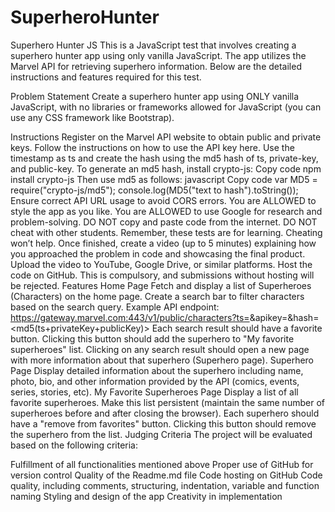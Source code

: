 # SuperheroHunter
Superhero Hunter JS
This is a JavaScript test that involves creating a superhero hunter app using only vanilla JavaScript. The app utilizes the Marvel API for retrieving superhero information. Below are the detailed instructions and features required for this test.

Problem Statement
Create a superhero hunter app using ONLY vanilla JavaScript, with no libraries or frameworks allowed for JavaScript (you can use any CSS framework like Bootstrap).

Instructions
Register on the Marvel API website to obtain public and private keys.
Follow the instructions on how to use the API key here. Use the timestamp as ts and create the hash using the md5 hash of ts, private-key, and public-key.
To generate an md5 hash, install crypto-js:
Copy code
npm install crypto-js
Then use md5 as follows:
javascript
Copy code
var MD5 = require("crypto-js/md5"); 
console.log(MD5("text to hash").toString());
Ensure correct API URL usage to avoid CORS errors.
You are ALLOWED to style the app as you like.
You are ALLOWED to use Google for research and problem-solving.
DO NOT copy and paste code from the internet.
DO NOT cheat with other students. Remember, these tests are for learning. Cheating won’t help.
Once finished, create a video (up to 5 minutes) explaining how you approached the problem in code and showcasing the final product. Upload the video to YouTube, Google Drive, or similar platforms.
Host the code on GitHub. This is compulsory, and submissions without hosting will be rejected.
Features
Home Page
Fetch and display a list of Superheroes (Characters) on the home page.
Create a search bar to filter characters based on the search query.
Example API endpoint: https://gateway.marvel.com:443/v1/public/characters?ts=<time-stamp>&apikey=<public-key>&hash=<md5(ts+privateKey+publicKey)>
Each search result should have a favorite button. Clicking this button should add the superhero to "My favorite superheroes" list.
Clicking on any search result should open a new page with more information about that superhero (Superhero page).
Superhero Page
Display detailed information about the superhero including name, photo, bio, and other information provided by the API (comics, events, series, stories, etc).
My Favorite Superheroes Page
Display a list of all favorite superheroes.
Make this list persistent (maintain the same number of superheroes before and after closing the browser).
Each superhero should have a "remove from favorites" button. Clicking this button should remove the superhero from the list.
Judging Criteria
The project will be evaluated based on the following criteria:

Fulfillment of all functionalities mentioned above
Proper use of GitHub for version control
Quality of the Readme.md file
Code hosting on GitHub
Code quality, including comments, structuring, indentation, variable and function naming
Styling and design of the app
Creativity in implementation
